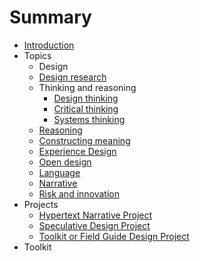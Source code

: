 # Summary

* [Introduction](README.md)
* Topics
   * Design
   * [Design research](topics/design_research.md)
   * Thinking and reasoning
       * [Design thinking](topics/design_thinking.md)
       * [Critical thinking](topics/critical_thinking.md)
       * [Systems thinking](topics/systems_thinking.md)
   * [Reasoning](topics/reasoning.md)
   * [Constructing meaning](topics/constructing_meaning.md)
   * [Experience Design](topics/experience_design.md)
   * [Open design](topics/open_design.md)
   * [Language](topics/language.md)
   * [Narrative](topics/narrative.md)
   * [Risk and innovation](topics/risk_and_innovation.md)
* Projects
   * [Hypertext Narrative Project](projects/hypertext_narrative_project.md)
   * [Speculative Design Project](projects/speculative_design_project.md)
   * [Toolkit or Field Guide Design Project](projects/toolkit_or_field_guide_design_project.md)
* Toolkit

